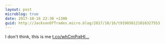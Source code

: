 ```yaml
---
layout: post
microblog: true
date: 2017-10-16 22:30 +1300
guid: http://JacksonOfTrades.micro.blog/2017/10/16/t919858121010327553.html
---
```

I don't think, this is me [t.co/whCmPqiHI...](https://t.co/whCmPqiHIQ)
